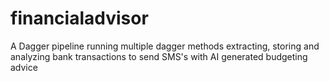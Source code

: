 # financialadvisor
A Dagger pipeline running multiple dagger methods extracting, storing and analyzing bank transactions to send SMS's with AI generated budgeting advice
